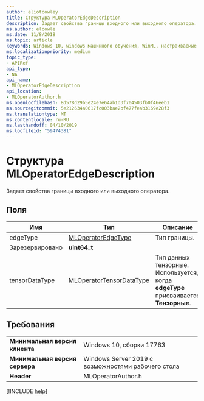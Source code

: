 ```yaml
---
author: eliotcowley
title: Структура MLOperatorEdgeDescription
description: Задает свойства границы входного или выходного оператора.
ms.author: elcowle
ms.date: 11/8/2018
ms.topic: article
keywords: Windows 10, windows машинного обучения, WinML, настраиваемые операторы, MLOperatorEdgeDescription
ms.localizationpriority: medium
topic_type:
- APIRef
api_type:
- NA
api_name:
- MLOperatorEdgeDescription
api_location:
- MLOperatorAuthor.h
ms.openlocfilehash: 8d578d29b5e24e7e64ab1d3f704503fb0f46eeb1
ms.sourcegitcommit: 5e212634a0617fc003bae2bf477feab3169e28f3
ms.translationtype: MT
ms.contentlocale: ru-RU
ms.lasthandoff: 04/10/2019
ms.locfileid: "59474381"
---
```

# <a name="mloperatoredgedescription-struct"></a>Структура MLOperatorEdgeDescription

Задает свойства границы входного или выходного оператора.

## <a name="fields"></a>Поля

| Имя           | Тип                     | Описание           |
|----------------|--------------------------|-----------------------|
| edgeType       | [MLOperatorEdgeType](MLOperatorEdgeType.md)       | Тип границы. |
| Зарезервировано       | **uint64_t**                 |                       |
| tensorDataType | [MLOperatorTensorDataType](MLOperatorTensorDataType.md) | Тип данных тензорные. Используется, когда **edgeType** присваивается **Тензорные**. |

## <a name="requirements"></a>Требования

| | |
|-|-|
| **Минимальная версия клиента** | Windows 10, сборки 17763 |
| **Минимальная версия сервера** | Windows Server 2019 с возможностями рабочего стола |
| **Header** | MLOperatorAuthor.h |

[!INCLUDE [help](../includes/get-help.md)]
